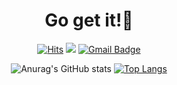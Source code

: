 
 <div align=center>

  <h1>Go get it!🍻</h1>
  
  [![Hits](https://hits.seeyoufarm.com/api/count/incr/badge.svg?url=https%3A%2F%2Fgithub.com%2FhyunmyungJaneLee)](https://hits.seeyoufarm.com) 
  <a href="https://jane.github.io"><img src="https://img.shields.io/badge/Jane's blog-663399?style=label&logo=GitHub&logoColor=white"/></a> 
  [![Gmail Badge](https://img.shields.io/badge/Gmail-d14836?style=label&logo=Gmail&logoColor=white&link=mailto:hmlee2356@gmail.com)](mailto:hmlee2356@gmail.com)



![Anurag's GitHub stats](https://github-readme-stats.vercel.app/api?username=hyunmyungJaneLee&show_icons=false&theme=dracula&hide=issues,prs&count_private=true)
  [![Top Langs](https://github-readme-stats.vercel.app/api/top-langs/?username=hyunmyungJaneLee&layout=compact)](https://github.com/hyunmyungJaneLee/github-readme-stats)  
 </div>





